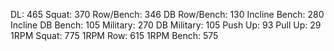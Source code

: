 DL: 465
 Squat: 370
 Row/Bench: 346
 DB Row/Bench: 130
 Incline Bench: 280
 Incline DB Bench: 105
 Military: 270
 DB Military: 105
 Push Up: 93
 Pull Up: 29
 1RPM Squat: 775
 1RPM Row: 615
 1RPM Bench: 575
